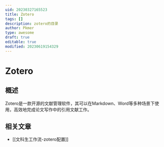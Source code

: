 ```yaml
---
uid: 20230327165523
title: Zotero
tags: []
description: zotero的目录
author: Pkmer
type: awesome
draft: true
editable: true
modified: 20230619154329
---
```


# Zotero

## 概述

Zotero是一款开源的文献管理软件，其可以在Markdown、Word等多种场景下使用，高效地完成论文写作中的引用文献工作。

## 相关文章

- [[文科生工作流-zotero配置]]